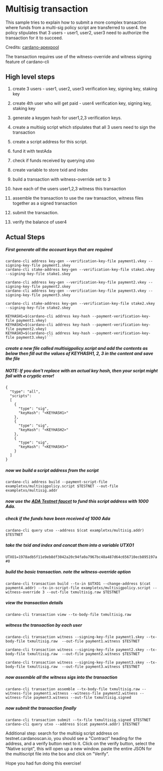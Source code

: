 

# Multisig transaction
This sample tries to explain how to submit a more complex transaction where funds from a multi-sig policy script are transferred to user4. the policy stipulates that 3 users - user1, user2, user3 need to authorize the transaction for it to succeed.

Credits: [cardano-apexpool ](https://github.com/cardano-apexpool/cardano-scripts/blob/main/multi-signature-address/Readme.md)

The transaction requires use of the witness-override and witness signing feature of cardano-cli

## High level steps

1. create 3 users - user1, user2, user3 verification key, signing key, staking key
2. create 4th user who will get paid - user4 verification key, signing key, staking key

3. generate a keygen hash for user1,2,3 verification keys.
4. create a multisig script which stipulates that all 3 users need to sign the transaction
5. create a script address for this script.
6. fund it with testAda
7. check if funds received by querying utxo
8. create variable to store txid and index
9. build a transaction with witness-override set to 3
10. have each of the users user1,2,3 witness this transaction
11. assemble the transaction to use the raw transaction, witness files together as a signed transaction
12. submit the transaction.
13. verify the balance of user4

## Actual Steps

##### First generate all the account keys that are required
```
cardano-cli address key-gen --verification-key-file payment1.vkey --signing-key-file payment1.skey
cardano-cli stake-address key-gen --verification-key-file stake1.vkey --signing-key-file stake1.skey

cardano-cli address key-gen --verification-key-file payment2.vkey --signing-key-file payment2.skey
cardano-cli address key-gen --verification-key-file payment3.vkey --signing-key-file payment3.skey

cardano-cli stake-address key-gen --verification-key-file stake2.vkey --signing-key-file stake2.skey

KEYHASH1=$(cardano-cli address key-hash --payment-verification-key-file payment1.vkey)
KEYHASH2=$(cardano-cli address key-hash --payment-verification-key-file payment2.vkey)
KEYHASH3=$(cardano-cli address key-hash --payment-verification-key-file payment3.vkey)```
```

##### create a new file called multisigpolicy.script and add the contents as below then fill out the values of KEYHASH1, 2, 3 in the content and save the file

##### NOTE: If you don't replace <KEYHASHX> with an actual key hash, then your script might fail with a cryptic error!
  
```
{
  "type": "all",
  "scripts":
  [
    {
      "type": "sig",
      "keyHash": "<KEYHASH1>"
    },
    {
      "type": "sig",
      "keyHash": "<KEYHASH2>"
    },
    {
      "type": "sig",
      "keyHash": "<KEYHASH3>"
    }
  ]
}
```

##### now we build a script address from the script

`cardano-cli address build --payment-script-file exampletxs/multisigpolicy.script $TESTNET --out-file exampletxs/multisig.addr`

##### now use the [ADA Testnet faucet](https://testnets.cardano.org/en/testnets/cardano/tools/faucet/) to fund this script address with 1000 Ada.

##### check if the funds have been received of 1000 Ada
`cardano-cli query utxo --address $(cat exampletxs/multisig.addr) $TESTNET`

##### take the txid and index and concat them into  a variable UTXO1
`UTXO1=1978adb5f11e9eb8df3042a20c94fa0a7967bc48a487d64c656710ecb895197a#0`


##### build the basic transaction. note the witness-override option
`cardano-cli transaction build --tx-in $UTXO1 --change-address $(cat payment4.addr) --tx-in-script-file exampletxs/multisigpolicy.script --witness-override 3 --out-file txmultisig.raw $TESTNET`

##### view the transaction details
`cardano-cli transaction view --tx-body-file txmultisig.raw`

##### witness the transaction by each user
```
cardano-cli transaction witness --signing-key-file payment1.skey --tx-body-file txmultisig.raw  --out-file payment1.witness $TESTNET

cardano-cli transaction witness --signing-key-file payment2.skey --tx-body-file txmultisig.raw  --out-file payment2.witness $TESTNET

cardano-cli transaction witness --signing-key-file payment3.skey --tx-body-file txmultisig.raw  --out-file payment3.witness $TESTNET
```

##### now assemble all the witness sigs into the transaction
`cardano-cli transaction assemble --tx-body-file txmultisig.raw --witness-file payment1.witness --witness-file payment2.witness --witness-file payment3.witness --out-file txmultisig.signed`

##### now submit the transaction finally
```
cardano-cli transaction submit --tx-file txmultisig.signed $TESTNET
cardano-cli query utxo --address $(cat payment4.addr) $TESTNET
```
Additional step: search for the multisig script address on testnet.cardanoscan.io, you should see a "Contract" heading for the address, and a verify button next to it. Click on the verify button, select the "Native script", this will open up a new window. paste the entire JSON for the multiscript file into the box and click on "Verify". 
  
  
Hope you had fun doing this exercise!
